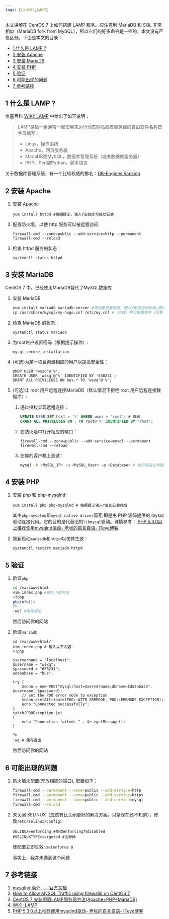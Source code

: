 ```yaml
---
tags: [CentOS,LAMP]
---
```


本文讲解在 CentOS 7 上如何搭建 LAMP 服务。应注意到 MariaDB 和 SQL 非常相似（MariaDB fork from MySQL），所以它们的好多命令是一样的，本文没有严格区分。下面是本文的目录：

<p id="markdown-toc"></p>
<!-- vim-markdown-toc GFM -->

* [1 什么是 LAMP ?](#1-什么是-lamp-)
* [2 安装 Apache](#2-安装-apache)
* [3 安装 MariaDB](#3-安装-mariadb)
* [4 安装 PHP](#4-安装-php)
* [5 验证](#5-验证)
* [6 可能出现的问题](#6-可能出现的问题)
* [7 参考链接](#7-参考链接)

<!-- vim-markdown-toc -->

## 1 什么是 LAMP ?
维基百科 [WIKI: LAMP][wiki-lamp] 中给出了如下说明：

[wiki-lamp]:https://zh.wikipedia.org/wiki/LAMP

> LAMP是指一组通常一起使用来运行动态网站或者服务器的自由软件名称首字母缩写：
> 
> * Linux，操作系统
> * Apache，网页服务器
> * MariaDB或MySQL，数据库管理系统（或者数据库服务器）
> * PHP、Perl或Python，脚本语言

关于数据库管理系统，有一个比较权威的排名：[DB-Engines Ranking](https://db-engines.com/en/ranking)

## 2 安装 Apache
1. 安装 Apache
   ```
   yum install httpd #根据提示，输入Y安装即可成功安装
   ```
   
2. 配置防火墙，以使 http 服务可以被远程访问:
   ```
   firewall-cmd --zone=public --add-service=http --permanent 
   firewall-cmd --reload
   ```
   
3. 检查 httpd 服务的状态：
   ```
   systemctl status httpd
   ```


## 3 安装 MariaDB
CentOS 7 中，已经使用MariaDB替代了MySQL数据库
1. 安装 MariaDB
   ```bash
   yum install mariadb mariadb-server #询问是否要安装，输入Y即可自动安装,直到安装完成
   cp /usr/share/mysql/my-huge.cnf /etc/my.cnf #（可选）拷贝配置文件（注意：如果/etc目录下面默认有一个my.cnf，直接覆盖即可）
   ```

2. 检查 MariaDB 的状态：
   ```
   systemctl status mariadb
   ```
   
3. 为root账户设置密码（根据提示操作）: 
   ```
   mysql_secure_installation
   ```
   
4. (可选)为某一项目创建相应的用户以提高安全性：
   ```
   DROP USER 'wsxq'@'%';
   CREATE USER 'wsxq'@'%' IDENTIFIED BY '658231';
   GRANT ALL PRIVILEGES ON bus.* TO 'wsxq'@'%';
   ```
   
   

5. (可选)让 root 用户远程连接MariaDB（默认情况下拒绝 root 用户远程连接数据库）: 
   1. 通过授权实现远程连接：
      ```sql
      UPDATE USER SET host = '%' WHERE user = 'root'; # 或者
      GRANT ALL PRIVILEGES ON . TO root@'%' IDENTIFIED BY "root";
      ```
   
   2. 在防火墙中打开相应的端口：
      ```
      firewall-cmd --zone=public --add-service=mysql --permanent 
      firewall-cmd --reload
      ```

   3. 在你的客户机上测试：

      ```bash
      mysql -h <MySQL_IP> -u <MySQL_User> -p <Database> # 执行后会让你输入相应用户的密码
      ```


## 4 安装 PHP
1. 安装 php 和 php-mysqlnd: 
   
   ```
   yum install php php-mysqlnd # 根据提示输入Y直到安装完成
   ```
   
   其中`php-mysqlnd`即`mysql native driver`简写,即是由 PHP 源码提供的 mysql 驱动连接代码。它的目的是代替旧的`libmysql`驱动。详情参考： [PHP 5.3.0以上推荐使用mysqlnd驱动- 老张的自言自语- ITeye博客][mysqlnd]
   
   [mysqlnd]:https://zhangxugg-163-com.iteye.com/blog/1894990
   
2. 重新启动`mariadb`和`httpd`以使其生效：
   ```bash
   systemctl restart mariadb httpd
   ```

## 5 验证
1. 验证`php`:
   ```bash
   cd /var/www/html
   vim index.php #输入下面内容
   <?php
   phpinfo();
   ?>
   :wq! #保存退出
   ```

   然后访问你的网站
   
2. 验证`mariadb`:
   ```
   cd /var/www/html/
   vim index.php # 输入以下内容：
   <?php
   
   $servername = "localhost";
   $username = "wsxq";
   $password = "658231";
   $dababase = "bus";
   
   try {
       $conn = new PDO("mysql:host=$servername;dbname=$database", $username, $password);
       // set the PDO error mode to exception
       $conn->setAttribute(PDO::ATTR_ERRMODE, PDO::ERRMODE_EXCEPTION);
       echo "Connected successfully";
   }
   catch(PDOException $e)
   {
       echo "Connection failed: " . $e->getMessage();
   }
   
   ?>
   :wq # 保存退出
   ```

   然后访问你的网站


## 6 可能出现的问题
1. 防火墙未配置(开放相应的端口), 配置如下：
   ```bash
   firewall-cmd --permanent --zone=public --add-service=http
   firewall-cmd --permanent --zone=public --add-service=https
   firewall-cmd --permanent --zone=public --add-service=mysql
   firewall-cmd --reload
   ```

2. 未关闭 SELINUX（应该有比关闭更好的解决方案，只是现在还不知道），修改`/etc/selinux/config`:
   ```
   SELINUX=enforcing #修改enforcing为disabled
   #SELINUXTYPE=targeted #注释掉
   ```
   使配置立即生效: `setenforce 0`

   事实上，我并未遇到这个问题

## 7 参考链接
1. [mysqlnd 简介——官方文档](https://php.net/manual/zh/intro.mysqlnd.php)
2. [How to Allow MySQL Traffic using firewalld on CentOS 7](https://wiki.mikejung.biz/Firewalld)
3. [CentOS 7 安装配置LAMP服务器方法(Apache+PHP+MariaDB) ](https://my.oschina.net/sallency/blog/467647)
4. [WIKI: LAMP][wiki-lamp]
5. [PHP 5.3.0以上推荐使用mysqlnd驱动- 老张的自言自语- ITeye博客][mysqlnd]
